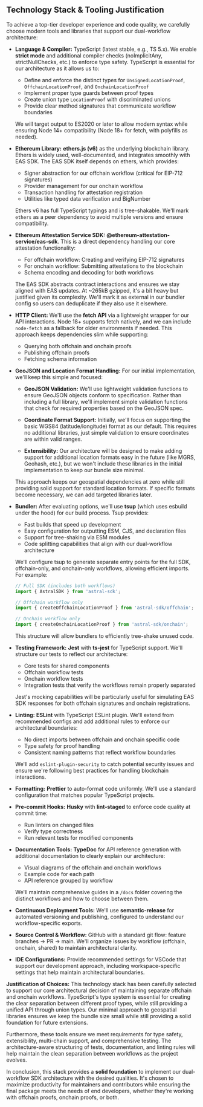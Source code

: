 ## Technology Stack & Tooling Justification  
To achieve a top-tier developer experience and code quality, we carefully choose modern tools and libraries that support our dual-workflow architecture:

- **Language & Compiler:** TypeScript (latest stable, e.g., TS 5.x). We enable **strict mode** and additional compiler checks (noImplicitAny, strictNullChecks, etc.) to enforce type safety. TypeScript is essential for our architecture as it allows us to:
  - Define and enforce the distinct types for `UnsignedLocationProof`, `OffchainLocationProof`, and `OnchainLocationProof`
  - Implement proper type guards between proof types
  - Create union type `LocationProof` with discriminated unions
  - Provide clear method signatures that communicate workflow boundaries
  
  We will target output to ES2020 or later to allow modern syntax while ensuring Node 14+ compatibility (Node 18+ for fetch, with polyfills as needed).

- **Ethereum Library:** **ethers.js (v6)** as the underlying blockchain library. Ethers is widely used, well-documented, and integrates smoothly with EAS SDK. The EAS SDK itself depends on ethers, which provides:
  - Signer abstraction for our offchain workflow (critical for EIP-712 signatures)
  - Provider management for our onchain workflow
  - Transaction handling for attestation registration
  - Utilities like typed data verification and BigNumber

  Ethers v6 has full TypeScript typings and is tree-shakable. We'll mark `ethers` as a peer dependency to avoid multiple versions and ensure compatibility.

- **Ethereum Attestation Service SDK:** **@ethereum-attestation-service/eas-sdk**. This is a direct dependency handling our core attestation functionality:
  - For offchain workflow: Creating and verifying EIP-712 signatures
  - For onchain workflow: Submitting attestations to the blockchain
  - Schema encoding and decoding for both workflows
  
  The EAS SDK abstracts contract interactions and ensures we stay aligned with EAS updates. At ~265kB gzipped, it's a bit heavy but justified given its complexity. We'll mark it as external in our bundler config so users can deduplicate if they also use it elsewhere.

- **HTTP Client:** We'll use the **fetch API** via a lightweight wrapper for our API interactions. Node 18+ supports fetch natively, and we can include `node-fetch` as a fallback for older environments if needed. This approach keeps dependencies slim while supporting:
  - Querying both offchain and onchain proofs
  - Publishing offchain proofs
  - Fetching schema information

- **GeoJSON and Location Format Handling:** For our initial implementation, we'll keep this simple and focused:

  - **GeoJSON Validation:** We'll use lightweight validation functions to ensure GeoJSON objects conform to specification. Rather than including a full library, we'll implement simple validation functions that check for required properties based on the GeoJSON spec.
  
  - **Coordinate Format Support:** Initially, we'll focus on supporting the basic WGS84 (latitude/longitude) format as our default. This requires no additional libraries, just simple validation to ensure coordinates are within valid ranges.
  
  - **Extensibility:** Our architecture will be designed to make adding support for additional location formats easy in the future (like MGRS, Geohash, etc.), but we won't include these libraries in the initial implementation to keep our bundle size minimal.
  
  This approach keeps our geospatial dependencies at zero while still providing solid support for standard location formats. If specific formats become necessary, we can add targeted libraries later.

- **Bundler:** After evaluating options, we'll use **tsup** (which uses esbuild under the hood) for our build process. Tsup provides:
  - Fast builds that speed up development
  - Easy configuration for outputting ESM, CJS, and declaration files
  - Support for tree-shaking via ESM modules
  - Code splitting capabilities that align with our dual-workflow architecture
  
  We'll configure tsup to generate separate entry points for the full SDK, offchain-only, and onchain-only workflows, allowing efficient imports. For example:
  
  ```js
  // Full SDK (includes both workflows)
  import { AstralSDK } from 'astral-sdk';
  
  // Offchain workflow only
  import { createOffchainLocationProof } from 'astral-sdk/offchain';
  
  // Onchain workflow only  
  import { createOnchainLocationProof } from 'astral-sdk/onchain';
  ```
  
  This structure will allow bundlers to efficiently tree-shake unused code.

- **Testing Framework:** **Jest** with **ts-jest** for TypeScript support. We'll structure our tests to reflect our architecture:
  - Core tests for shared components
  - Offchain workflow tests
  - Onchain workflow tests
  - Integration tests that verify the workflows remain properly separated
  
  Jest's mocking capabilities will be particularly useful for simulating EAS SDK responses for both offchain signatures and onchain registrations.

- **Linting:** **ESLint** with TypeScript ESLint plugin. We'll extend from recommended configs and add additional rules to enforce our architectural boundaries:
  - No direct imports between offchain and onchain specific code
  - Type safety for proof handling
  - Consistent naming patterns that reflect workflow boundaries
  
  We'll add `eslint-plugin-security` to catch potential security issues and ensure we're following best practices for handling blockchain interactions.

- **Formatting:** **Prettier** to auto-format code uniformly. We'll use a standard configuration that matches popular TypeScript projects.

- **Pre-commit Hooks:** **Husky** with **lint-staged** to enforce code quality at commit time:
  - Run linters on changed files
  - Verify type correctness
  - Run relevant tests for modified components

- **Documentation Tools:** **TypeDoc** for API reference generation with additional documentation to clearly explain our architecture:
  - Visual diagrams of the offchain and onchain workflows
  - Example code for each path
  - API reference grouped by workflow
  
  We'll maintain comprehensive guides in a `/docs` folder covering the distinct workflows and how to choose between them.

- **Continuous Deployment Tools:** We'll use **semantic-release** for automated versioning and publishing, configured to understand our workflow-specific exports.

- **Source Control & Workflow:** GitHub with a standard git flow: feature branches -> PR -> main. We'll organize issues by workflow (offchain, onchain, shared) to maintain architectural clarity.

- **IDE Configurations:** Provide recommended settings for VSCode that support our development approach, including workspace-specific settings that help maintain architectural boundaries.

**Justification of Choices:** This technology stack has been carefully selected to support our core architectural decision of maintaining separate offchain and onchain workflows. TypeScript's type system is essential for creating the clear separation between different proof types, while still providing a unified API through union types. Our minimal approach to geospatial libraries ensures we keep the bundle size small while still providing a solid foundation for future extensions.

Furthermore, these tools ensure we meet requirements for type safety, extensibility, multi-chain support, and comprehensive testing. The architecture-aware structuring of tests, documentation, and linting rules will help maintain the clean separation between workflows as the project evolves.

In conclusion, this stack provides a **solid foundation** to implement our dual-workflow SDK architecture with the desired qualities. It's chosen to maximize productivity for maintainers and contributors while ensuring the final package meets the needs of end developers, whether they're working with offchain proofs, onchain proofs, or both.